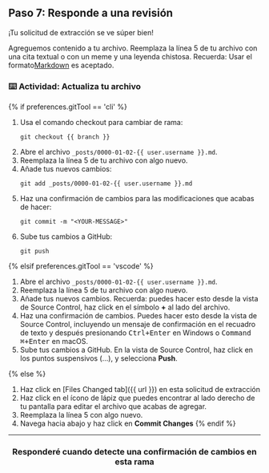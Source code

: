## Paso 7: Responde a una revisión

¡Tu solicitud de extracción se ve súper bien!

Agreguemos contenido a tu archivo. Reemplaza la línea 5 de tu archivo con una cita textual o con un meme y una leyenda chistosa. Recuerda: Usar el formato[Markdown](https://guides.github.com/features/mastering-markdown/) es aceptado.

### :keyboard: Actividad: Actualiza tu archivo

{% if preferences.gitTool == 'cli' %}
1. Usa el comando checkout para cambiar de rama:
    ```shell
    git checkout {{ branch }}
    ```
1. Abre el archivo `_posts/0000-01-02-{{ user.username }}.md`.
1. Reemplaza la línea 5 de tu archivo con algo nuevo.
1. Añade tus nuevos cambios:
    ```shell
    git add _posts/0000-01-02-{{ user.username }}.md
    ```
1. Haz una confirmación de cambios para las modificaciones que acabas de hacer:
    ```shell
    git commit -m "<YOUR-MESSAGE>"
    ```
1. Sube tus cambios a GitHub:
    ```shell
    git push
    ```

{% elsif preferences.gitTool == 'vscode' %}
1. Abre el archivo `_posts/0000-01-02-{{ user.username }}.md`.
1. Reemplaza la línea 5 de tu archivo con algo nuevo.
1. Añade tus nuevos cambios. Recuerda: puedes hacer esto desde la vista de Source Control, haz click en el símbolo **+** al lado del archivo.
1. Haz una confirmación de cambios. Puedes hacer esto desde la vista de Source Control, incluyendo un mensaje de confirmación en el recuadro de texto y después presionando <kbd>Ctrl+Enter</kbd> en Windows o <kbd>Command ⌘+Enter</kbd> en macOS.
1. Sube tus cambios a GitHub. En la vista de Source Control, haz click en los puntos suspensivos (...), y selecciona **Push**.

{% else %}
1. Haz click en [Files Changed tab]({{ url }}) en esta solicitud de extracción
1. Haz click en el ícono de lápiz que puedes encontrar al lado derecho de tu pantalla para editar el archivo que acabas de agregar.
1. Reemplaza la línea 5 con algo nuevo.
1. Navega hacia abajo y haz click en **Commit Changes**
{% endif %}

<hr>
<h3 align="center">Responderé cuando detecte una confirmación de cambios en esta rama</h3>
